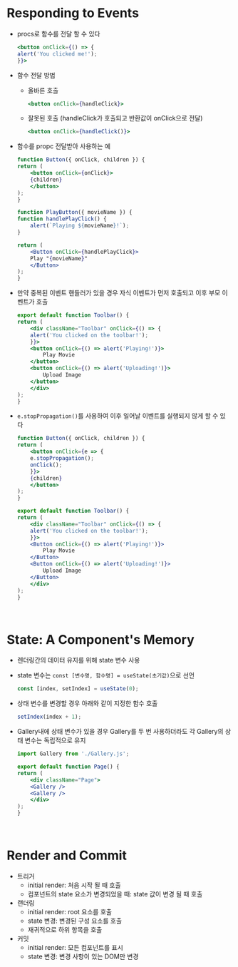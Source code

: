 # Responding to Events

- procs로 함수를 전달 할 수 있다
    ```jsx
    <button onClick={() => {
    alert('You clicked me!');
    }}>
    ```

- 함수 전달 방법
  - 올바른 호출
    ```jsx
    <button onClick={handleClick}>
    ```

  - 잘못된 호출 (handleClick가 호출되고 반환값이 onClick으로 전달)
    ```jsx
    <button onClick={handleClick()}>
    ```

- 함수를 propc 전달받아 사용하는 예
    ```jsx
    function Button({ onClick, children }) {
    return (
        <button onClick={onClick}>
        {children}
        </button>
    );
    }

    function PlayButton({ movieName }) {
    function handlePlayClick() {
        alert(`Playing ${movieName}!`);
    }

    return (
        <Button onClick={handlePlayClick}>
        Play "{movieName}"
        </Button>
    );
    }
    ```

- 만약 중복된 이벤트 핸들러가 있을 경우 자식 이벤트가 먼저 호출되고 이후 부모 이벤트가 호출
    ```jsx
    export default function Toolbar() {
    return (
        <div className="Toolbar" onClick={() => {
        alert('You clicked on the toolbar!');
        }}>
        <button onClick={() => alert('Playing!')}>
            Play Movie
        </button>
        <button onClick={() => alert('Uploading!')}>
            Upload Image
        </button>
        </div>
    );
    }
    ```

- `e.stopPropagation()`를 사용하여 이후 일어날 이벤트를 실행되지 않게 할 수 있다
    ```jsx
    function Button({ onClick, children }) {
    return (
        <button onClick={e => {
        e.stopPropagation();
        onClick();
        }}>
        {children}
        </button>
    );
    }

    export default function Toolbar() {
    return (
        <div className="Toolbar" onClick={() => {
        alert('You clicked on the toolbar!');
        }}>
        <Button onClick={() => alert('Playing!')}>
            Play Movie
        </Button>
        <Button onClick={() => alert('Uploading!')}>
            Upload Image
        </Button>
        </div>
    );
    }
    ```
<br/>

# State: A Component's Memory
- 렌더링간의 데이터 유지를 위해 state 변수 사용
- state 변수는 `const [변수명, 함수명] = useState(초기값)`으로 선언
    ```jsx
    const [index, setIndex] = useState(0);
    ```

- 상태 변수를 변경할 경우 아래와 같이 지정한 함수 호출
    ```jsx
    setIndex(index + 1);
    ```

- Gallery내에 상태 변수가 있을 경우 Gallery를 두 번 사용하더라도 각 Gallery의 상태 변수는 독립적으로 유지
    ```jsx
    import Gallery from './Gallery.js';

    export default function Page() {
    return (
        <div className="Page">
        <Gallery />
        <Gallery />
        </div>
    );
    }
    ```
<br/>

# Render and Commit
- 트리거
  - initial render: 처음 시작 될 때 호출
  - 컴포넌트의 state 요소가 변경되었을 때: state 값이 변경 될 때 호출
- 랜더링
  - initial render: root 요소를 호출
  - state 변경: 변경된 구성 요소를 호출
  - 재귀적으로 하위 항목을 호출
- 커밋
  - initial render: 모든 컴포넌트를 표시
  - state 변경: 변경 사항이 있는 DOM만 변경